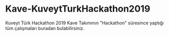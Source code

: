 # Kave-KuveytTurkHackathon2019
Kuveyt Türk Hackathon 2019 Kave Takımının "Hackathon" süresince yaptığı tüm çalışmaları buradan bulabilirsiniz.
